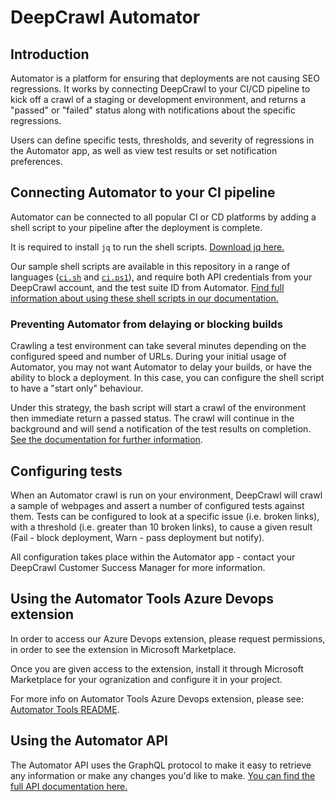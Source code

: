 
# DeepCrawl Automator

## Introduction

Automator is a platform for ensuring that deployments are not causing SEO regressions. It works by connecting DeepCrawl to your CI/CD pipeline to kick off a crawl of a staging or development environment, and returns a "passed" or "failed" status along with notifications about the specific regressions.

Users can define specific tests, thresholds, and severity of regressions in the Automator app, as well as view test results or set notification preferences. 

## Connecting Automator to your CI pipeline
Automator can be connected to all popular CI or CD platforms by adding a shell script to your pipeline after the deployment is complete.

It is required to install `jq` to run the shell scripts. [Download jq here.](https://stedolan.github.io/jq/download/)

Our sample shell scripts are available in this repository in a range of languages ([`ci.sh`](ci.sh) and [`ci.ps1`](ci.ps1)), and require both API credentials from your DeepCrawl account, and the test suite ID from Automator. 
[Find full information about using these shell scripts in our documentation.](https://deepcrawl.github.io/automator-sdk/#/ci-scripts)

### Preventing Automator from delaying or blocking builds
Crawling a test environment can take several minutes depending on the configured speed and number of URLs. During your initial usage of Automator, you may not want Automator to delay your builds, or have the ability to block a deployment.
In this case, you can configure the shell script to have a "start only" behaviour. 

Under this strategy, the bash script will start a crawl of the environment then immediate return a passed status. The crawl will continue in the background and will send a notification of the test results on completion. [See the documentation for further information](https://deepcrawl.github.io/automator-sdk/#/ci-scripts).

## Configuring tests
When an Automator crawl is run on your environment, DeepCrawl will crawl a sample of webpages and assert a number of configured tests against them. Tests can be configured to look at a specific issue (i.e. broken links), with a threshold (i.e. greater than 10 broken links), to cause a given result (Fail - block deployment, Warn - pass deployment but notify). 

All configuration takes place within the Automator app - contact your DeepCrawl Customer Success Manager for more information.

## Using the Automator Tools Azure Devops extension
In order to access our Azure Devops extension, please request permissions, in order to see the extension in Microsoft Marketplace.

Once you are given access to the extension, install it through Microsoft Marketplace for your ogranization and configure it in your project. 

For more info on Automator Tools Azure Devops extension, please see: [Automator Tools README](./azure-devops-extension/README.md).

## Using the Automator API
The Automator API uses the GraphQL protocol to make it easy to retrieve any information or make any changes you'd like to make. [You can find the full API documentation here.](https://deepcrawl.github.io/automator-sdk/)
